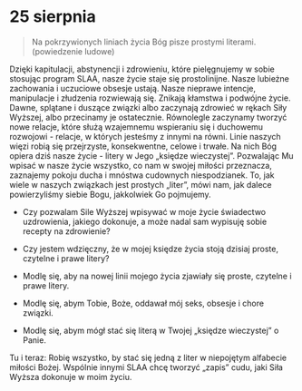 
# 25 sierpnia

> Na pokrzywionych liniach życia Bóg pisze prostymi literami. (powiedzenie ludowe)

Dzięki kapitulacji, abstynencji i zdrowieniu, które pielęgnujemy w sobie stosując program SLAA, nasze życie staje się prostolinijne. Nasze lubieżne zachowania i uczuciowe obsesje ustają. Nasze nieprawe intencje, manipulacje i złudzenia rozwiewają się. Znikają kłamstwa i podwójne życie. Dawne, splątane i duszące związki albo zaczynają zdrowieć w rękach Siły Wyższej, albo przecinamy je ostatecznie. Równolegle zaczynamy tworzyć nowe relacje, które służą wzajemnemu wspieraniu się i duchowemu rozwojowi - relacje, w których jesteśmy z innymi na równi. Linie naszych więzi robią się przejrzyste, konsekwentne, celowe i trwałe. Na nich Bóg opiera dziś nasze życie - litery w Jego „księdze wieczystej”. Pozwalając Mu wpisać w nasze życie wszystko, co nam w swojej miłości przeznacza, zaznajemy pokoju ducha i mnóstwa cudownych niespodzianek. To, jak wiele w naszych związkach jest prostych „liter”, mówi nam, jak dalece powierzyliśmy siebie Bogu, jakkolwiek Go pojmujemy.

- Czy pozwalam Sile Wyższej wpisywać w moje życie świadectwo uzdrowienia, jakiego dokonuje, a może nadal sam wypisuję sobie recepty na zdrowienie?
- Czy jestem wdzięczny, że w mojej księdze życia stoją dzisiaj proste, czytelne i prawe litery?

- Modlę się, aby na nowej linii mojego życia zjawiały się proste, czytelne i prawe litery.
- Modlę się, abym Tobie, Boże, oddawał mój seks, obsesje i chore związki.
- Modlę się, abym mógł stać się literą w Twojej „księdze wieczystej” o Panie.

Tu i teraz: Robię wszystko, by stać się jedną z liter w niepojętym alfabecie miłości Bożej. Wspólnie innymi SLAA chcę tworzyć „zapis” cudu, jaki Siła Wyższa dokonuje w moim życiu.
